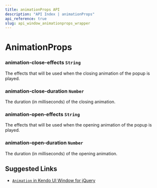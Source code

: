```yaml
---
title: animationProps API
description: "API Index | animationProps"
api_reference: true
slug: api_window_animationprops_wrapper
---
```


# AnimationProps

### animation-close-effects `String`

The effects that will be used when the closing animation of the popup is played.

### animation-close-duration `Number`

The duration (in milliseconds) of the closing animation.

### animation-open-effects `String`

The effects that will be used when the opening animation of the popup is played.

### animation-open-duration `Number`

The duration (in milliseconds) of the opening animation.

## Suggested Links

* [`Animation` in Kendo UI Window for jQuery](https://docs.telerik.com/kendo-ui/api/javascript/ui/window/configuration/animation)
